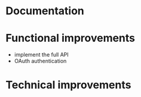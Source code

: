 Documentation
=============

Functional improvements
=======================
 - implement the full API
 - OAuth authentication

Technical improvements
======================
